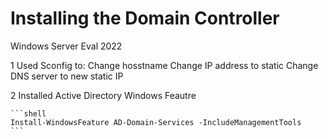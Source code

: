 # Installing the Domain Controller

Windows Server Eval 2022

1 Used Sconfig to:
    Change hosstname
    Change IP address to static
    Change DNS server to new static IP

2 Installed Active Directory Windows Feautre

    ```shell
    Install-WindowsFeature AD-Domain-Services -IncludeManagementTools
    ```